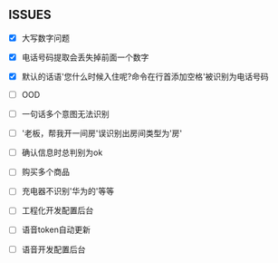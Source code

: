 

## ISSUES

- [x] 大写数字问题
- [x] 电话号码提取会丢失掉前面一个数字
- [x] 默认的话语'您什么时候入住呢?命令在行首添加空格'被识别为电话号码

- [ ] OOD
- [ ] 一句话多个意图无法识别
- [ ] '老板，帮我开一间房'误识别出房间类型为'房'
- [ ] 确认信息时总判别为ok

- [ ] 购买多个商品
- [ ] 充电器不识别'华为的'等等

- [ ] 工程化开发配置后台

- [ ] 语音token自动更新
- [ ] 语音开发配置后台

